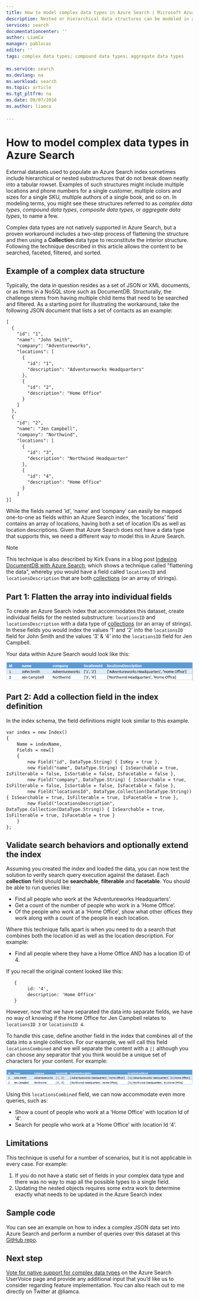 ```yaml
---
title: How to model complex data types in Azure Search | Microsoft Azure Search
description: Nested or hierarchical data structures can be modeled in an Azure Search index using flattened rowset and Collections data type.
services: search
documentationcenter: ''
author: LiamCa
manager: pablocas
editor: ''
tags: complex data types; compound data types; aggregate data types

ms.service: search
ms.devlang: na
ms.workload: search
ms.topic: article
ms.tgt_pltfrm: na
ms.date: 09/07/2016
ms.author: liamca

---
```

# How to model complex data types in Azure Search
External datasets used to populate an Azure Search index sometimes include hierarchical or nested substructures that do not break down neatly into a tabular rowset. Examples of such structures might include multiple locations and phone numbers for a single customer, multiple colors and sizes for a single SKU, multiple authors of a single book, and so on. In modeling terms, you might see these structures referred to as *complex data types*, *compound data types*, *composite data types*, or *aggregate data types*, to name a few.

Complex data types are not natively supported in Azure Search, but a proven workaround includes a two-step process of flattening the structure and then using a **Collection** data type to reconstitute the interior structure. Following the technique described in this article allows the content to be searched, faceted, filtered, and sorted.

## Example of a complex data structure
Typically, the data in question resides as a set of JSON or XML documents, or as items in a NoSQL store such as DocumentDB. Structurally, the challenge stems from having multiple child items that need to be searched and filtered.  As a starting point for illustrating the workaround, take the following JSON document that lists a set of contacts as an example:

~~~~~
[
  {
    "id": "1",
    "name": "John Smith",
    "company": "Adventureworks",
    "locations": [
      {
        "id": "1",
        "description": "Adventureworks Headquarters"
      },
      {
        "id": "2",
        "description": "Home Office"
      }
    ]
  }, 
  {
    "id": "2",
    "name": "Jen Campbell",
    "company": "Northwind",
    "locations": [
      {
        "id": "3",
        "description": "Northwind Headquarter"
      },
      {
        "id": "4",
        "description": "Home Office"
      }
    ]
}]
~~~~~

While the fields named ‘id’, ‘name’ and ‘company’ can easily be mapped one-to-one as fields within an Azure Search index, the ‘locations’ field contains an array of locations, having both a set of location IDs as well as location descriptions. Given that Azure Search does not have a data type that supports this, we need a different way to model this in Azure Search. 

> [!NOTE]
> This technique is also described by Kirk Evans in a blog post [Indexing DocumentDB with Azure Search](https://blogs.msdn.microsoft.com/kaevans/2015/03/09/indexing-documentdb-with-azure-seach/), which shows a technique called "flattening the data", whereby you would have a field called `locationsID` and `locationsDescription` that are both [collections](https://msdn.microsoft.com/library/azure/dn798938.aspx) (or an array of strings).   
> 
> 

## Part 1: Flatten the array into individual fields
To create an Azure Search index that accommodates this dataset, create individual fields for the nested substructure: `locationsID` and `locationsDescription` with a data type of [collections](https://msdn.microsoft.com/library/azure/dn798938.aspx) (or an array of strings). In these fields you would index the values ‘1’ and ‘2’ into the `locationsID` field for John Smith and the values ‘3’ & ‘4’ into the `locationsID` field for Jen Campbell.  

Your data within Azure Search would look like this: 

![sample data, 2 rows](./media/search-howto-complex-data-types/sample-data.png)

## Part 2: Add a collection field in the index definition
In the index schema, the field definitions might look similar to this example.

~~~~
var index = new Index()
{
    Name = indexName,
    Fields = new[]
    {
        new Field("id", DataType.String) { IsKey = true },
        new Field("name", DataType.String) { IsSearchable = true, IsFilterable = false, IsSortable = false, IsFacetable = false },
        new Field("company", DataType.String) { IsSearchable = true, IsFilterable = false, IsSortable = false, IsFacetable = false },
        new Field("locationsId", DataType.Collection(DataType.String)) { IsSearchable = true, IsFilterable = true, IsFacetable = true },
        new Field("locationsDescription", DataType.Collection(DataType.String)) { IsSearchable = true, IsFilterable = true, IsFacetable = true }
    }
};
~~~~

## Validate search behaviors and optionally extend the index
Assuming you created the index and loaded the data, you can now test the solution to verify search query execution against the dataset. Each **collection** field should be **searchable**, **filterable** and **facetable**. You should be able to run queries like:

* Find all people who work at the ‘Adventureworks Headquarters’.
* Get a count of the number of people who work in a ‘Home Office’.  
* Of the people who work at a ‘Home Office’, show what other offices they work along with a count of the people in each location.  

Where this technique falls apart is when you need to do a search that combines both the location id as well as the location description. For example:

* Find all people where they have a Home Office AND has a location ID of 4.  

If you recall the original content looked like this:

~~~~
   {
        id: '4',
        description: 'Home Office'
   }
~~~~

However, now that we have separated the data into separate fields, we have no way of knowing if the Home Office for Jen Campbell relates to `locationsID 3` or `locationsID 4`.  

To handle this case, define another field in the index that combines all of the data into a single collection.  For our example, we will call this field `locationsCombined` and we will separate the content with a `||` although you can choose any separator that you think would be a unique set of characters for your content. For example: 

![sample data, 2 rows with separator](./media/search-howto-complex-data-types/sample-data-2.png)

Using this `locationsCombined` field, we can now accommodate even more queries, such as:

* Show a count of people who work at a ‘Home Office’ with location Id of ‘4’.  
* Search for people who work at a ‘Home Office’ with location Id ‘4’. 

## Limitations
This technique is useful for a number of scenarios, but it is not applicable in every case.  For example:

1. If you do not have a static set of fields in your complex data type and there was no way to map all the possible types to a single field. 
2. Updating the nested objects requires some extra work to determine exactly what needs to be updated in the Azure Search index

## Sample code
You can see an example on how to index a complex JSON data set into Azure Search and perform a number of queries over this dataset at this [GitHub repo](https://github.com/liamca/AzureSearchComplexTypes).

## Next step
[Vote for native support for complex data types](https://feedback.azure.com/forums/263029-azure-search) on the Azure Search UserVoice page and provide any additional input that you’d like us to consider regarding feature implementation. You can also reach out to me directly on Twitter at @liamca.

